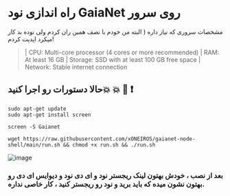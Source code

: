 # راه اندازی نود GaiaNet روی سرور
مشخصات سروری که نیاز داره ( البته من خودم با نصف همین ران کردم ولی نوده بد کار میکرد اپدیت کردم!
> | CPU: Multi-core processor (4 cores or more recommended)
> | RAM: At least 16 GB
> | Storage: SSD with at least 100 GB free space
> | Network: Stable internet connection

## حالا دستورات رو اجرا کنید💥 💥 💢 ❗

```
sudo apt-get update
sudo apt-get install screen
```

```
screen -S Gaianet
```

```
wget https://raw.githubusercontent.com/xONEIROS/gaianet-node-shell/main/run.sh && chmod +x run.sh && ./run.sh
```
![image](https://github.com/user-attachments/assets/2dfbdcfa-650b-420d-8897-c84cce400463)

### بعد از نصب ، خودش بهتون لینک ریجستر نود و ای دی نود و دیوایس ای دی رو بهتون نشون میده که باید برید و نود رو ریجستر کنید ، کار خاصی نداره.



    
    
    

